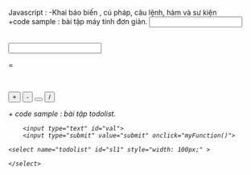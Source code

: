 Javascript :
-Khai báo biến , cú pháp, câu lệnh, hàm và sư kiện  
  +code sample : bài tập máy tính đơn giản.
    <body>
      <input id="n1" type="text"><br>
      <p id="op"></p><br>
      <input id="n2" type="text"><br>
      <p>=</p><br>
      <p id="rs"></p>
      <button id="+" onclick="myFunction()" >+</button  >
      <button id="-" onclick="myFunction()" >-</button  >
      <button id="*" onclick="myFunction()" >*</button  >
      <button id="/" onclick="myFunction()" >/</button>
    <script>
        function myFunction(){
            const element = document.activeElement.id;
            var n1 = parseFloat(document.getElementById("n1").value);
            var n2 = parseFloat(document.getElementById("n2").value);
            var rs;
            switch(element){
                case '+':
                    rs = n1 + n2;
                    break;
                case '-':
                    rs = n1 - n2;
                    break;
                case '*':
                    rs = n1 * n2;
                    break;
                case '/':
                    rs = n1 / n2;
                    break;
            }
            document.getElementById("rs").innerHTML=rs;
        }
    </script>
  </body>
  + code sample : bài tập todolist.
    <body>
    
        <input type="text" id="val">
        <input type="submit" value="submit" onclick="myFunction()">
    
    <select name="todolist" id="sl1" style="width: 100px;" >
        
    </select>
</body>
<script>
    function myFunction(){
        var x = document.getElementById("val").value;
        var todolist = document.getElementById("sl1")
        var li = document.createElement("option")
        li.innerHTML=x
        todolist.add(li)
    }
</script>
    
